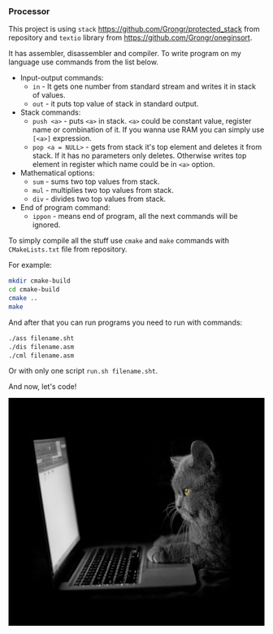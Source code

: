 ### Processor

This project is using `stack` https://github.com/Grongr/protected_stack from  repository and `textio` library from https://github.com/Grongr/oneginsort.

It has assembler, disassembler and compiler. To write program on my language use commands from the list below.

* Input-output commands:
  * `in` - It gets one number from standard stream and writes it in stack of values.
  * `out` - it puts top value of stack in standard output.
* Stack commands:
  * `push <a>` - puts `<a>` in stack. `<a>` could be constant value, register name or combination of it. If you wanna use RAM you can simply use `[<a>]` expression.
  * `pop <a = NULL>` - gets from stack it's top element and deletes it from stack. If it has no parameters only deletes. Otherwise writes top element in register which name could be in `<a>` option.
* Mathematical options:
  * `sum` - sums two top values from stack.
  * `mul` - multiplies two top values from stack.
  * `div` - divides two top values from stack.
* End of program command:
  * `ippon` - means end of program, all the next commands will be ignored.

To simply compile all the stuff use `cmake` and `make` commands with `CMakeLists.txt` file from repository.

For example: 

```bash
mkdir cmake-build
cd cmake-build
cmake ..
make
```

And after that you can run programs you need to run with commands:

```bash
./ass filename.sht
./dis filename.asm
./cml filename.asm
```

Or with only one script `run.sh filename.sht`.

And now, let's code!

![](./img/cat_coding.jpeg)
